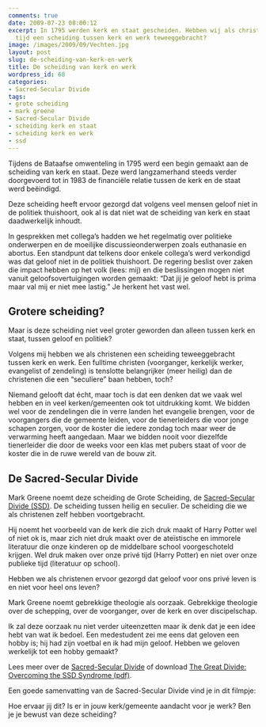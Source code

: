 ```yaml
---
comments: true
date: 2009-07-23 08:00:12
excerpt: In 1795 werden kerk en staat gescheiden. Hebben wij als christenen in onze
  tijd een scheiding tussen kerk en werk teweeggebracht?
image: /images/2009/09/Vechten.jpg
layout: post
slug: de-scheiding-van-kerk-en-werk
title: De scheiding van kerk en werk
wordpress_id: 68
categories:
- Sacred-Secular Divide
tags:
- grote scheiding
- mark greene
- Sacred-Secular Divide
- scheiding kerk en staat
- scheiding kerk en werk
- ssd
---
```


Tijdens de Bataafse omwenteling in 1795 werd een begin gemaakt aan de scheiding van kerk en staat. Deze werd langzamerhand steeds verder doorgevoerd tot in 1983 de financiële relatie tussen de kerk en de staat werd beëindigd.

Deze scheiding heeft ervoor gezorgd dat volgens veel mensen geloof niet in de politiek thuishoort, ook al is dat niet wat de scheiding van kerk en staat daadwerkelijk inhoudt.

In gesprekken met collega’s hadden we het regelmatig over politieke onderwerpen en de moeilijke discussieonderwerpen zoals euthanasie en abortus. Een standpunt dat telkens door enkele collega’s werd verkondigd was dat geloof niet in de politiek thuishoort. De regering beslist over zaken die impact hebben op het volk (lees: mij) en die beslissingen mogen niet vanuit geloofsovertuigingen worden gemaakt: “Dat jij je geloof hebt is prima maar val mij er niet mee lastig.” Je herkent het vast wel.



## Grotere scheiding?


Maar is deze scheiding niet veel groter geworden dan alleen tussen kerk en staat, tussen geloof en politiek?

Volgens mij hebben we als christenen een scheiding teweeggebracht tussen kerk en werk. Een fulltime christen (voorganger, kerkelijk werker, evangelist of zendeling) is tenslotte belangrijker (meer heilig) dan de christenen die een “seculiere” baan hebben, toch?

Niemand gelooft dat écht, maar toch is dat een denken dat we vaak wel hebben en in veel kerken/gemeenten ook tot uitdrukking komt. We bidden wel voor de zendelingen die in verre landen het evangelie brengen, voor de voorgangers die de gemeente leiden, voor de tienerleiders die voor jonge schapen zorgen, voor de koster die iedere zondag toch maar weer de verwarming heeft aangedaan. Maar we bidden nooit voor diezelfde tienerleider die door de weeks voor een klas met pubers staat of voor de koster die in de ruwe wereld van de bouw zit.



## De Sacred-Secular Divide


Mark Greene noemt deze scheiding de Grote Scheiding, de [Sacred-Secular Divide (SSD)](/ssd/). De scheiding tussen heilig en seculier. De scheiding die we als christenen zelf hebben voortgebracht.

Hij noemt het voorbeeld van de kerk die zich druk maakt of Harry Potter wel of niet ok is, maar zich niet druk maakt over de ateïstische en immorele literatuur die onze kinderen op de middelbare school voorgeschoteld krijgen. Wel druk maken over onze privé tijd (Harry Potter) en niet over onze publieke tijd (literatuur op school).

Hebben we als christenen ervoor gezorgd dat geloof voor ons privé leven is en niet voor heel ons leven?

Mark Greene noemt gebrekkige theologie als oorzaak. Gebrekkige theologie over de schepping, over de voorganger, over de kerk en over discipelschap. 

Ik zal deze oorzaak nu niet verder uiteenzetten maar ik denk dat je een idee hebt van wat ik bedoel. Een medestudent zei me eens dat geloven een hobby is; hij had zijn voetbal en ik had mijn geloof. Hebben we geloven werkelijk tot een hobby gemaakt?

Lees meer over de [Sacred-Secular Divide](/ssd/) of download [The Great Divide: Overcoming the SSD Syndrome (pdf)](http://www.licc.org.uk/uploaded_media/1233749360-The%20Great%20Divide.pdf).

Een goede samenvatting van de Sacred-Secular Divide vind je in dit filmpje:



Hoe ervaar jij dit? Is er in jouw kerk/gemeente aandacht voor je werk? Ben je je bewust van deze scheiding?
